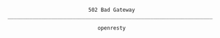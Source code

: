                                502 Bad Gateway
     __________________________________________________________________

                                  openresty
